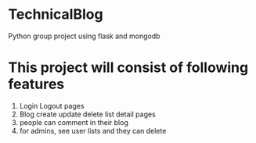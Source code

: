 # TechnicalBlog
Python group project using flask and mongodb
# This project will consist of following features
  1. Login Logout pages
  2. Blog create update delete list detail pages
  3. people can comment in their blog
  4. for admins, see user lists and they can delete
